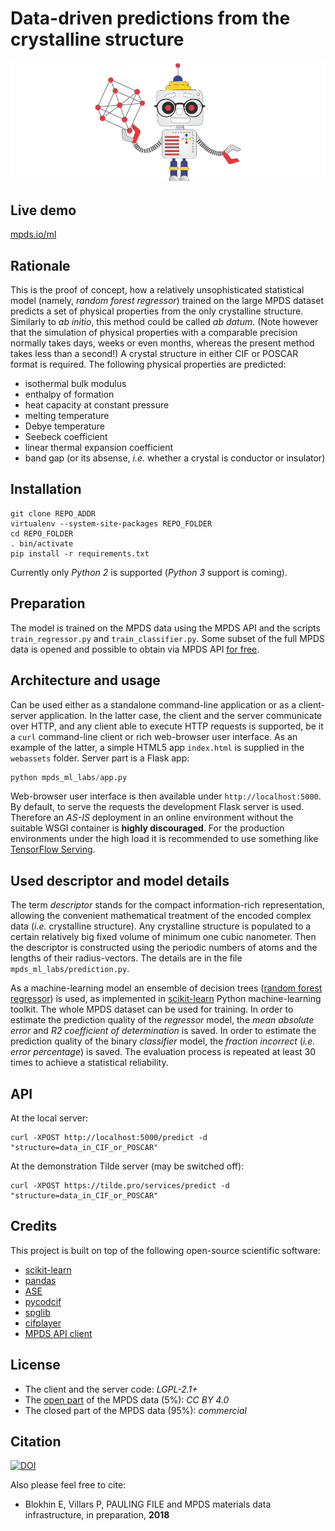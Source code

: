 Data-driven predictions from the crystalline structure
======

![Materials simulations ab datum](https://raw.githubusercontent.com/mpds-io/mpds-ml-labs/master/crystallographer_mpds_cc_by_40.png "Materials simulation ab datum")

Live demo
------

[mpds.io/ml](https://mpds.io/ml)

Rationale
------

This is the proof of concept, how a relatively unsophisticated statistical model (namely, _random forest regressor_) trained on the large MPDS dataset predicts a set of physical properties from the only crystalline structure. Similarly to _ab initio_, this method could be called _ab datum_. (Note however that the simulation of physical properties with a comparable precision normally takes days, weeks or even months, whereas the present method takes less than a second!) A crystal structure in either CIF or POSCAR format is required. The following physical properties are predicted:

- isothermal bulk modulus
- enthalpy of formation
- heat capacity at constant pressure
- melting temperature
- Debye temperature
- Seebeck coefficient
- linear thermal expansion coefficient
- band gap (or its absense, _i.e._ whether a crystal is conductor or insulator)

Installation
------

```shell
git clone REPO_ADDR
virtualenv --system-site-packages REPO_FOLDER
cd REPO_FOLDER
. bin/activate
pip install -r requirements.txt
```

Currently only *Python 2* is supported (*Python 3* support is coming).

Preparation
------

The model is trained on the MPDS data using the MPDS API and the scripts `train_regressor.py` and `train_classifier.py`. Some subset of the full MPDS data is opened and possible to obtain via MPDS API [for free](https://mpds.io/open-data-api).

Architecture and usage
------

Can be used either as a standalone command-line application or as a client-server application. In the latter case, the client and the server communicate over HTTP, and any client able to execute HTTP requests is supported, be it a `curl` command-line client or rich web-browser user interface. As an example of the latter, a simple HTML5 app `index.html` is supplied in the `webassets` folder. Server part is a Flask app:

```python
python mpds_ml_labs/app.py
```

Web-browser user interface is then available under `http://localhost:5000`. By default, to serve the requests the development Flask server is used. Therefore an _AS-IS_ deployment in an online environment without the suitable WSGI container is **highly discouraged**. For the production environments under the high load it is recommended to use something like [TensorFlow Serving](https://www.tensorflow.org/serving).


Used descriptor and model details
------

The term _descriptor_ stands for the compact information-rich representation, allowing the convenient mathematical treatment of the encoded complex data (_i.e._ crystalline structure). Any crystalline structure is populated to a certain relatively big fixed volume of minimum one cubic nanometer. Then the descriptor is constructed using the periodic numbers of atoms and the lengths of their radius-vectors. The details are in the file `mpds_ml_labs/prediction.py`.

As a machine-learning model an ensemble of decision trees ([random forest regressor](http://scikit-learn.org/stable/modules/ensemble.html)) is used, as implemented in [scikit-learn](http://scikit-learn.org) Python machine-learning toolkit. The whole MPDS dataset can be used for training. In order to estimate the prediction quality of the _regressor_ model, the _mean absolute error_ and _R2 coefficient of determination_ is saved. In order to estimate the prediction quality of the binary _classifier_ model, the _fraction incorrect_ (_i.e._ _error percentage_) is saved. The evaluation process is repeated at least 30 times to achieve a statistical reliability.

API
------

At the local server:

```shell
curl -XPOST http://localhost:5000/predict -d "structure=data_in_CIF_or_POSCAR"
```

At the demonstration Tilde server (may be switched off):

```shell
curl -XPOST https://tilde.pro/services/predict -d "structure=data_in_CIF_or_POSCAR"
```

Credits
------

This project is built on top of the following open-source scientific software:

- [scikit-learn](http://scikit-learn.org)
- [pandas](https://pandas.pydata.org)
- [ASE](https://wiki.fysik.dtu.dk/ase)
- [pycodcif](http://wiki.crystallography.net/cod-tools/CIF-parser)
- [spglib](https://atztogo.github.io/spglib)
- [cifplayer](http://tilde-lab.github.io/player.html)
- [MPDS API client](http://developer.mpds.io)

License
------

- The client and the server code: *LGPL-2.1+*
- The [open part](https://mpds.io/open-data-api) of the MPDS data (5%): *CC BY 4.0*
- The closed part of the MPDS data (95%): *commercial*

Citation
------

[![DOI](https://zenodo.org/badge/110734326.svg)](https://zenodo.org/badge/latestdoi/110734326)

Also please feel free to cite:
- Blokhin E, Villars P, PAULING FILE and MPDS materials data infrastructure, in preparation, **2018**
